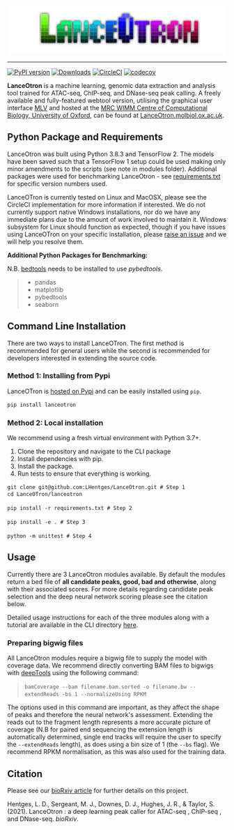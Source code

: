 <p align="center">
    <img src="assets/LanceOtron_logo_shadow_dark.png" alt="LanceOtron logo">
</p>

-----------------------

[![PyPI version](https://badge.fury.io/py/lanceotron.svg)](https://badge.fury.io/py/lanceotron) [![Downloads](https://pepy.tech/badge/lanceotron)](https://pepy.tech/project/lanceotron) [![CircleCI](https://circleci.com/gh/Chris1221/lanceotron/tree/main.svg?style=svg&circle-token=bf3f78a54437e63368f5b9dc1c536d7f32f32393)](https://circleci.com/gh/Chris1221/lanceotron/tree/main) [![codecov](https://codecov.io/gh/Chris1221/lanceotron/branch/main/graph/badge.svg?token=yhL3YI00UP)](https://codecov.io/gh/Chris1221/lanceotron)


**LanceOtron** is a machine learning, genomic data extraction and analysis tool trained for ATAC-seq, ChIP-seq, and DNase-seq peak calling. A freely available and fully-featured webtool version, utilising the graphical user interface [MLV](https://mlv.molbiol.ox.ac.uk) and hosted at the [MRC WIMM Centre of Computational Biology, University of Oxford](https://www.imm.ox.ac.uk/research/units-and-centres/mrc-wimm-centre-for-computational-biology), can be found at [LanceOtron.molbiol.ox.ac.uk](https://lanceotron.molbiol.ox.ac.uk).

## Python Package and Requirements

LanceOtron was built using Python 3.8.3 and TensorFlow 2. The models have been saved such that a TensorFlow 1 setup could be used making only minor amendments to the scripts (see note in modules folder). Additional packages were used for benchmarking LanceOtron - see [requirements.txt](lanceotron/requirements.txt) for specific version numbers used. 

LanceOTron is currently tested on Linux and MacOSX, please see the CircleCI implementation for more information if interested. We do not currently support native Windows installations, nor do we have any immediate plans due to the amount of work involved to maintain it. Windows subsystem for Linux should function as expected, though if you have issues using LanceOTron on your specific installation, please [raise an issue](https://github.com/LHentges/LanceOtron/issues/new/choose) and we will help you resolve them. 

**Additional Python Packages for Benchmarking:**

N.B. [bedtools](https://github.com/arq5x/bedtools2) needs to be installed to use *pybedtools*.
> * pandas
> * matplotlib
> * pybedtools
> * seaborn

## Command Line Installation

There are two ways to install LanceOTron. The first method is recommended for general users while the second is recommended for developers interested in extending the source code.

### Method 1: Installing from Pypi 

LanceOTron is [hosted on Pypi](https://pypi.org/project/lanceotron/) and can be easily installed using `pip`. 

```sh
pip install lanceotron
```

### Method 2: Local installation

We recommend using a fresh virtual environment with Python 3.7+. 

1. Clone the repository and navigate to the CLI package
2. Install dependencies with pip.
3. Install the package.
4. Run tests to ensure that everything is working.

```{sh}
git clone git@github.com:LHentges/LanceOtron.git # Step 1
cd LanceOTron/lanceotron

pip install -r requirements.txt # Step 2

pip install -e . # Step 3

python -m unittest # Step 4
```

## Usage

Currently there are 3 LanceOtron modules available. By default the modules return a bed file of **all candidate peaks, good, bad and otherwise**, along with their associated scores. For more details regarding candidate peak selection and the deep neural network scoring please see the citation below. 

Detailed usage instructions for each of the three modules along with a tutorial are available in the CLI directory [here](lanceotron/).

### Preparing bigwig files

All LanceOtron modules require a bigwig file to supply the model with coverage data. We recommend directly converting BAM files to bigwigs with [deepTools](https://github.com/deeptools/deepTools/tree/develop) using the following command:

> `bamCoverage --bam filename.bam.sorted -o filename.bw --extendReads -bs 1 --normalizeUsing RPKM`

The options used in this command are important, as they affect the shape of peaks and therefore the neural network's assessment. Extending the reads out to the fragment length represents a more accurate picture of coverage (N.B for paired end sequencing the extension length is automatically determined, single end tracks will require the user to specify the `--extendReads` length), as does using a bin size of 1 (the `--bs` flag). We recommend RPKM normalisation, as this was also used for the training data.


## Citation

Please see our [bioRxiv article](https://www.biorxiv.org/content/10.1101/2021.01.25.428108v2) for further details on this project.

Hentges, L. D., Sergeant, M. J., Downes, D. J., Hughes, J. R., & Taylor, S. (2021). LanceOtron : a deep learning peak caller for ATAC-seq , ChIP-seq , and DNase-seq. *bioRxiv*.
